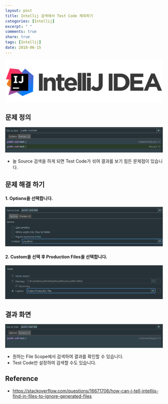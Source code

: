 ```yaml
---
layout: post
title: Intellij 검색에서 Test Code 제외하기
categories: [Intellij]
excerpt: " "
comments: true
share: true
tags: [Intellij]
date: 2018-06-15
---
```



![No Image](/assets/logo/Intellij.png)

## 문제 정의

![No Image](/assets/posts/20180615/1.PNG)

- 늘 Source 검색을 하게 되면 Test Code가 섞여 결과를 보기 힘든 문제점이 있습니다.

## 문제 해결 하기
#### 1. Options을 선택합니다.

![No Image](/assets/posts/20180615/2.PNG)

#### 2. Custom을 선택 후 Production Files을 선택합니다.
![No Image](/assets/posts/20180615/3.PNG)


## 결과 화면

![No Image](/assets/posts/20180615/4.PNG)

- 원하는 File Scope에서 검색하여 결과를 확인할 수 있습니다.
- Test Code만 설정하여 검색할 수도 있습니다.



## Reference
- <https://stackoverflow.com/questions/16671706/how-can-i-tell-intellijs-find-in-files-to-ignore-generated-files>